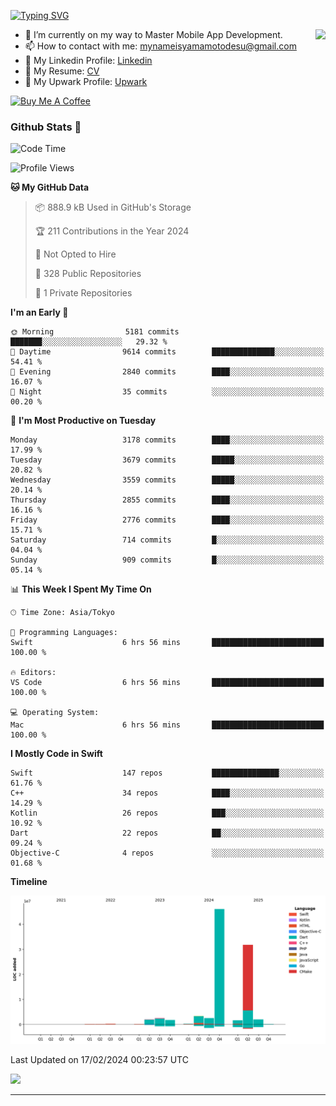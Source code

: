 
[![Typing SVG](https://readme-typing-svg.demolab.com/?lines=Thank+You+For+Visiting!!;You+Are+Welcome✨;I+am+Kyo+Yamamoto;Mobile+Developer)](https://git.io/typing-svg)
<p>
<img align="right" src="https://media.giphy.com/media/26ufdb3cYKwbRtYVW/giphy.gif" style="max-width:100%;" height="150px">

- 🌱 I’m currently on my way to Master Mobile App Development.
- 📫 How to contact with me: mynameisyamamotodesu@gmail.com
- 🔗 My Linkedin Profile: [Linkedin](https://www.linkedin.com/in/kyo-yamamoto-a2ab50239)
- 🔗 My Resume: [CV](https://www.kickresume.com/cv/ZWKvXV/)
- 🔗 My Upwark Profile: [Upwark](https://www.upwork.com/freelancers/~01aa9115102bb4af25)

<a href="https://www.buymeacoffee.com/kyoyamamoto" target="_blank"><img src="https://cdn.buymeacoffee.com/buttons/default-orange.png" alt="Buy Me A Coffee" height="41" width="174"></a>

### Github Stats 🥇 
<!--START_SECTION:waka-->
![Code Time](http://img.shields.io/badge/Code%20Time-665%20hrs%2058%20mins-blue)

![Profile Views](http://img.shields.io/badge/Profile%20Views-27-blue)

**🐱 My GitHub Data** 

> 📦 888.9 kB Used in GitHub's Storage 
 > 
> 🏆 211 Contributions in the Year 2024
 > 
> 🚫 Not Opted to Hire
 > 
> 📜 328 Public Repositories 
 > 
> 🔑 1 Private Repositories 
 > 
**I'm an Early 🐤** 

```text
🌞 Morning                5181 commits        ███████░░░░░░░░░░░░░░░░░░   29.32 % 
🌆 Daytime                9614 commits        ██████████████░░░░░░░░░░░   54.41 % 
🌃 Evening                2840 commits        ████░░░░░░░░░░░░░░░░░░░░░   16.07 % 
🌙 Night                  35 commits          ░░░░░░░░░░░░░░░░░░░░░░░░░   00.20 % 
```
📅 **I'm Most Productive on Tuesday** 

```text
Monday                   3178 commits        ████░░░░░░░░░░░░░░░░░░░░░   17.99 % 
Tuesday                  3679 commits        █████░░░░░░░░░░░░░░░░░░░░   20.82 % 
Wednesday                3559 commits        █████░░░░░░░░░░░░░░░░░░░░   20.14 % 
Thursday                 2855 commits        ████░░░░░░░░░░░░░░░░░░░░░   16.16 % 
Friday                   2776 commits        ████░░░░░░░░░░░░░░░░░░░░░   15.71 % 
Saturday                 714 commits         █░░░░░░░░░░░░░░░░░░░░░░░░   04.04 % 
Sunday                   909 commits         █░░░░░░░░░░░░░░░░░░░░░░░░   05.14 % 
```


📊 **This Week I Spent My Time On** 

```text
🕑︎ Time Zone: Asia/Tokyo

💬 Programming Languages: 
Swift                    6 hrs 56 mins       █████████████████████████   100.00 % 

🔥 Editors: 
VS Code                  6 hrs 56 mins       █████████████████████████   100.00 % 

💻 Operating System: 
Mac                      6 hrs 56 mins       █████████████████████████   100.00 % 
```

**I Mostly Code in Swift** 

```text
Swift                    147 repos           ███████████████░░░░░░░░░░   61.76 % 
C++                      34 repos            ████░░░░░░░░░░░░░░░░░░░░░   14.29 % 
Kotlin                   26 repos            ███░░░░░░░░░░░░░░░░░░░░░░   10.92 % 
Dart                     22 repos            ██░░░░░░░░░░░░░░░░░░░░░░░   09.24 % 
Objective-C              4 repos             ░░░░░░░░░░░░░░░░░░░░░░░░░   01.68 % 
```



**Timeline**

![Lines of Code chart](https://raw.githubusercontent.com/YamamotoDesu/YamamotoDesu/main/assets/bar_graph.png)


 Last Updated on 17/02/2024 00:23:57 UTC
<!--END_SECTION:waka-->

![](https://github-profile-summary-cards.vercel.app/api/cards/profile-details?username=YamamotoDesu&theme=vue)

----

